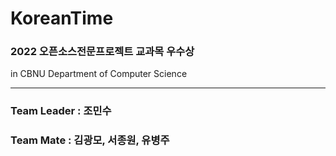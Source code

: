 # KoreanTime
### 2022 오픈소스전문프로젝트 교과목 우수상
in CBNU Department of Computer Science
<hr/>

### Team Leader : 조민수
### Team Mate : 김광모, 서종원, 유병주
